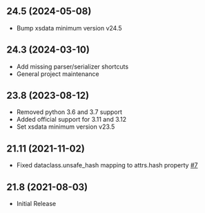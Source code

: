 ## 24.5 (2024-05-08)

- Bump xsdata minimum version v24.5

## 24.3 (2024-03-10)

- Add missing parser/serializer shortcuts
- General project maintenance

## 23.8 (2023-08-12)

- Removed python 3.6 and 3.7 support
- Added official support for 3.11 and 3.12
- Set xsdata minimum version v23.5

## 21.11 (2021-11-02)

- Fixed dataclass.unsafe_hash mapping to attrs.hash property
  [#7](https://github.com/tefra/xsdata-attrs/issues/7)

## 21.8 (2021-08-03)

- Initial Release
